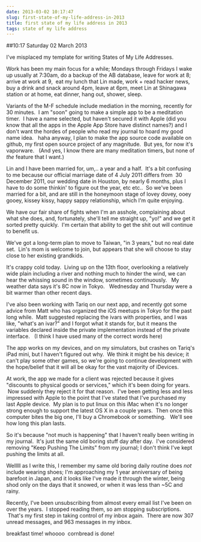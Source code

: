 ```yaml
---
date: 2013-03-02 10:17:47
slug: first-state-of-my-life-address-in-2013
title: first state of my life address in 2013
tags: state of my life address
---
```


##10:17 Saturday 02 March 2013

I've misplaced my template for writing States of My Life Addresses.

Work has been my main focus for a while; Mondays through Fridays I wake up usually at 7:30am, do a backup of the AB database, leave for work at 8; arrive at work at 9,  eat my lunch that Lin made, work + read hacker news, buy a drink and snack around 4pm, leave at 6pm, meet Lin at Shinagawa station or at home, eat dinner, hang out, shower, sleep.

Variants of the M-F schedule include mediation in the morning, recently for 30 minutes.  I am "soon" going to make a simple app to be a meditation timer.  I have a name selected, but haven't secured it with Apple (did you know that all the apps in the Apple App Store have distinct names?) and I don't want the hordes of people who read my journal to hoard my good name idea.   haha anyway, I plan to make the app source code available on github, my first open source project of any magnitude.  But yes, for now it's vaporware.   (And yes, I know there are many meditation timers, but none of *the* feature that I want.)

Lin and I have been married for, um,.. a year and a half.  It's a bit confusing to me because our official marriage date of 4 July 2011 differs from  30 December 2011, our wedding date in Houston, by nearly 6 months, plus I have to do some thinkin' to figure out the year, etc etc..  So we've been married for a bit, and are still in the honeymoon stage of lovey dovey, ooey gooey, kissey kissy, happy sappy relationship, which I'm quite enjoying.

We have our fair share of fights when I'm an asshole, complaining about what she does, and, fortunately, she'll tell me straight up, "yo!" and we get it sorted pretty quickly.  I'm certain that ability to get the shit out will continue to benefit us.

We've got a long-term plan to move to Taiwan, "in 3 years," but no real date set.  Lin's mom is welcome to join, but appears that she will choose to stay close to her existing grandkids.

It's crappy cold today.  Living up on the 13th floor, overlooking a relatively wide plain including a river and nothing much to hinder the wind, we can hear the whissing sound in the window, sometimes continuously.   My weather data says it's 8C now in Tokyo.   Wednesday and Thursday were a bit warmer than other recent days.

I've also been working with Tariq on our next app, and recently got some advice from Matt who has organized the iOS meetups in Tokyo for the past long while.  Matt suggested replacing the ivars with properties, and I was like, "what's an ivar?" and I forgot what it stands for, but it means the variables declared inside the private implementation instead of the private interface.   (I think I have used many of the correct words here)

The app works on my devices, and on my simulators, but crashes on Tariq's iPad mini, but I haven't figured out why.  We think it might be his device; it can't play some other games, so we're going to continue development with the hope/belief that it will all be okay for the vast majority of iDevices.

At work, the app we made for a client was rejected because it gives "discounts to physical goods or services," which it's been doing for years.  Now suddenly they reject it for that reason.  I've been getting less and less impressed with Apple to the point that I've stated that I've purchased my last Apple device.  My plan is to put linux on this iMac when it's no longer strong enough to support the latest OS X in a couple years.  Then once this computer bites the big one, I'll buy a Chromebook or something.   We'll see how long this plan lasts.

So it's because "not much is happening" that I haven't really been writing in my journal.  It's just the same old boring stuff day after day.  I've considered removing "Keep Pushing The Limits" from my journal; I don't think I've kept pushing the limits at all.

Welllll as I write this, I remember my same old boring daily routine does *not* include wearing shoes; I'm approaching my 1 year anniversary of being barefoot in Japan, and it looks like I've made it through the winter, being shod only on the days that it snowed, or when it was less than ~5C and rainy.

Recently, I've been unsubscribing from almost every email list I've been on over the years.  I stopped reading them, so am stopping subscriptions.  That's my first step in taking control of my inbox again.  There are now 307 unread messages, and 963 messages in my inbox.

breakfast time! whoooo  cornbread is done!
